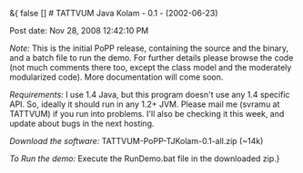 &{<nil> false <nil> <nil> [] <nil> <nil> <nil> <nil> # TATTVUM Java Kolam - 0.1 - (2002-06-23)

Post date: Nov 28, 2008 12:42:10 PM

*Note:* This is the initial PoPP release, containing the source and the binary, and a batch file to run the demo. For further details please browse the code (not much comments there too, except the class model and the moderately modularized code). More documentation will come soon.

*Requirements:* I use 1.4 Java, but this program doesn't use any 1.4 specific API. So, ideally it should run in any 1.2+ JVM. Please mail me (svramu at TATTVUM) if you run into problems. I'll also be checking it this week, and update about bugs in the next hosting.

*Download the software:* TATTVUM-PoPP-TJKolam-0.1-all.zip (~14k)

*To Run the demo:* Execute the RunDemo.bat file in the downloaded zip.}